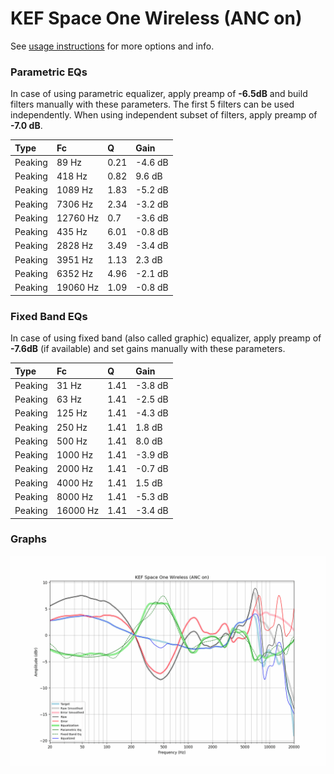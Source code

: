 # KEF Space One Wireless (ANC on)
See [usage instructions](https://github.com/jaakkopasanen/AutoEq#usage) for more options and info.

### Parametric EQs
In case of using parametric equalizer, apply preamp of **-6.5dB** and build filters manually
with these parameters. The first 5 filters can be used independently.
When using independent subset of filters, apply preamp of **-7.0 dB**.

| Type    | Fc       |    Q | Gain    |
|:--------|:---------|:-----|:--------|
| Peaking | 89 Hz    | 0.21 | -4.6 dB |
| Peaking | 418 Hz   | 0.82 | 9.6 dB  |
| Peaking | 1089 Hz  | 1.83 | -5.2 dB |
| Peaking | 7306 Hz  | 2.34 | -3.2 dB |
| Peaking | 12760 Hz | 0.7  | -3.6 dB |
| Peaking | 435 Hz   | 6.01 | -0.8 dB |
| Peaking | 2828 Hz  | 3.49 | -3.4 dB |
| Peaking | 3951 Hz  | 1.13 | 2.3 dB  |
| Peaking | 6352 Hz  | 4.96 | -2.1 dB |
| Peaking | 19060 Hz | 1.09 | -0.8 dB |

### Fixed Band EQs
In case of using fixed band (also called graphic) equalizer, apply preamp of **-7.6dB**
(if available) and set gains manually with these parameters.

| Type    | Fc       |    Q | Gain    |
|:--------|:---------|:-----|:--------|
| Peaking | 31 Hz    | 1.41 | -3.8 dB |
| Peaking | 63 Hz    | 1.41 | -2.5 dB |
| Peaking | 125 Hz   | 1.41 | -4.3 dB |
| Peaking | 250 Hz   | 1.41 | 1.8 dB  |
| Peaking | 500 Hz   | 1.41 | 8.0 dB  |
| Peaking | 1000 Hz  | 1.41 | -3.9 dB |
| Peaking | 2000 Hz  | 1.41 | -0.7 dB |
| Peaking | 4000 Hz  | 1.41 | 1.5 dB  |
| Peaking | 8000 Hz  | 1.41 | -5.3 dB |
| Peaking | 16000 Hz | 1.41 | -3.4 dB |

### Graphs
![](./KEF%20Space%20One%20Wireless%20(ANC%20on).png)